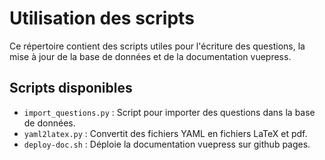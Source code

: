 # Utilisation des scripts

Ce répertoire contient des scripts utiles pour l'écriture des questions, la mise à jour de la base de données et de la documentation vuepress.

## Scripts disponibles

- `import_questions.py` : Script pour importer des questions dans la base de données.
- `yaml2latex.py` : Convertit des fichiers YAML en fichiers LaTeX et pdf.
- `deploy-doc.sh` : Déploie la documentation vuepress sur github pages.